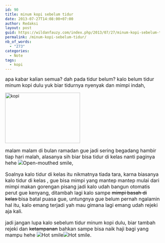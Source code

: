 ```yaml
---
id: 90
title: minum kopi sebelum tidur
date: 2013-07-27T14:08:00+07:00
author: Redaksi
layout: post
guid: https://wildanfauzy.com/index.php/2013/07/27/minum-kopi-sebelum-tidur/
permalink: /minum-kopi-sebelum-tidur/
nb_of_words:
  - "273"
categories:
  - Note
tags:
  - kopi
---
```

<div dir="ltr" style="text-align:left;">
  <span style="font-size:medium;">apa kabar kalian semua? dah pada tidur belum? kalo belum tidur minum kopi dulu yuk biar tidurnya nyenyak dan mimpi indah,</span></p> 
  
  <p>
    <a href="https://i0.wp.com/lh6.ggpht.com/-a-QEZn5asE8/UfPUXc3xyTI/AAAAAAAAA20/Isljg4MzGZo/s1600-h/kopi%25255B2%25255D.jpg"><img loading="lazy" alt="kopi" border="0" height="164" src="https://i0.wp.com/lh4.ggpht.com/-RRNKwDu28Qg/UfPUZePLeUI/AAAAAAAAA28/xHJkXwGies0/kopi_thumb.jpg?resize=244%2C164" title="kopi" width="244" data-recalc-dims="1" /></a>
  </p>
  
  <p>
    <span style="font-size:medium;">malam malam di bulan ramadan gue jadi sering begadang hambir tiap hari malah, alasanya sih biar bisa tidur di kelas nanti paginya hehe <img alt="Open-mouthed smile" class="wlEmoticon wlEmoticon-openmouthedsmile" src="https://i2.wp.com/lh4.ggpht.com/-3X-862o4gWs/UfPUa8W9BLI/AAAAAAAAA3E/ItA3VsgS7lk/wlEmoticon-openmouthedsmile%25255B2%25255D.png?w=768" data-recalc-dims="1" />,</span><br /><span style="font-size:medium;"></span><br /><span style="font-size:medium;">Soalnya kalo tidur di kelas itu nikmatnya tiada tara, karna biasanya kalo tidur di kelas , gue bisa mimpi yang mantep mantep mulai dari mimpi makan gorengan pisang jadi kalo udah bangun otomatis perut gue kenyang, ditambah lagi kalo sampe <strike>mimpi basah di kelas </strike> bisa batal puasa gue, untungnya gue belum pernah ngalamin hal itu, kalo emang terjadi yah mau gimana lagi emang udah rejeki aja kali.</span><br /><span style="font-size:medium;"></span><br /><span style="font-size:medium;">jadi jangan lupa kalo sebelum tidur minum kopi dulu, biar tambah rejeki dan <strike>ketampanan</strike> bahkan sampe bisa naik haji bagi yang mampu hehe <img alt="Hot smile" class="wlEmoticon wlEmoticon-hotsmile" src="https://i2.wp.com/lh4.ggpht.com/-vK3xYVzYehM/UfPUcG5cXoI/AAAAAAAAA3M/SoVBrOKmgQY/wlEmoticon-hotsmile%25255B2%25255D.png?w=768" data-recalc-dims="1" /><img alt="Hot smile" class="wlEmoticon wlEmoticon-hotsmile" src="https://i2.wp.com/lh4.ggpht.com/-vK3xYVzYehM/UfPUcG5cXoI/AAAAAAAAA3M/SoVBrOKmgQY/wlEmoticon-hotsmile%25255B2%25255D.png?w=768" data-recalc-dims="1" />.</span></div>